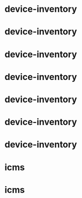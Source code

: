 # device-inventory
# device-inventory
# device-inventory
# device-inventory
# device-inventory
# device-inventory
# device-inventory
# icms
# icms
